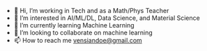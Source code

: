 - 👋 Hi, I’m working in Tech and as a Math/Phys Teacher
- 👀 I’m interested in AI/ML/DL, Data Science, and Material Science
- 🌱 I’m currently learning Machine Learning
- 💞️ I’m looking to collaborate on machine learning
- 📫 How to reach me vensiandoe@gmail.com

<!---
ELVAN13091999/ELVAN13091999 is a ✨ special ✨ repository because its `README.md` (this file) appears on your GitHub profile.
You can click the Preview link to take a look at your changes.
--->
